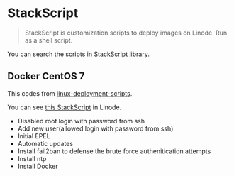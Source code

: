 # StackScript

> StackScript is customization scripts to deploy images on Linode. Run as a shell script.

You can search the scripts in [StackScript library](https://www.linode.com/stackscripts).

## Docker CentOS 7

This codes from [linux-deployment-scripts](https://github.com/mb243/linux-deployment-scripts/blob/master/Docker/CentOS_7.sh).

You can see [this StackScript](https://www.linode.com/stackscripts/view/304229) in Linode.

- Disabled root login with password from ssh
- Add new user(allowed login with password from ssh)
- Initial EPEL
- Automatic updates
- Install fail2ban to defense the brute force authenitication attempts
- Install ntp
- Install Docker
